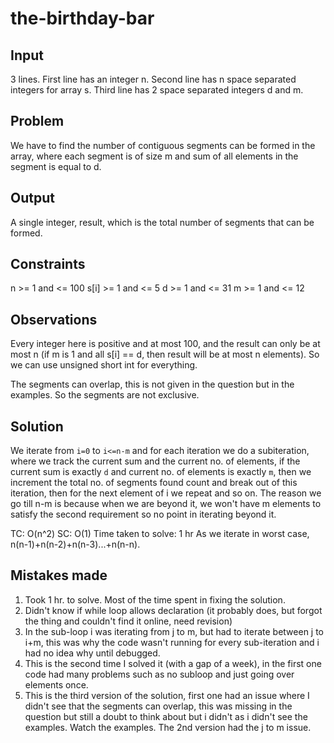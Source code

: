 # the-birthday-bar 
## Input 
3 lines.
First line has an integer n.
Second line has n space separated integers for array s.
Third line has 2 space separated integers d and m.
## Problem 
We have to find the number of contiguous segments can be formed in the array, where each segment is of size m and sum of all elements in the segment is equal to d.
## Output 
A single integer, result, which is the total number of segments that can be formed.
## Constraints 
n >= 1 and <= 100
s[i] >= 1 and <= 5
d >= 1 and <= 31
m >= 1 and <= 12
## Observations 
Every integer here is positive and at most 100, and the result can only be at most n (if m is 1 and all s[i] == d, then result will be at most n elements). So we can use unsigned short int for everything.

The segments can overlap, this is not given in the question but in the examples. So the segments are not exclusive.
## Solution 
We iterate from `i=0` to `i<=n-m` and for each iteration we do a subiteration, where we track the current sum and the current no. of elements, if the current sum is exactly `d` and current no. of elements is exactly `m`, then we increment the total no. of segments found count and break out of this iteration, then for the next element of i we repeat and so on.
The reason we go till n-m is because when we are beyond it, we won't have m elements to satisfy the second requirement so no point in iterating beyond it.

TC: O(n^2) SC: O(1) Time taken to solve: 1 hr
As we iterate in worst case, n(n-1)+n(n-2)+n(n-3)...+n(n-n).

## Mistakes made
1. Took 1 hr. to solve. Most of the time spent in fixing the solution.
2. Didn't know if while loop allows declaration (it probably does, but forgot the thing and couldn't find it online, need revision)
3. In the sub-loop i was iterating from j to m, but had to iterate between j to i+m, this was why the code wasn't running for every sub-iteration and i had no idea why until debugged.
4. This is the second time I solved it (with a gap of a week), in the first one code had many problems such as no subloop and just going over elements once.
5. This is the third version of the solution, first one had an issue where I didn't see that the segments can overlap, this was missing in the question but still a doubt to think about but i didn't as i didn't see the examples. Watch the examples. The 2nd version had the j to m issue.